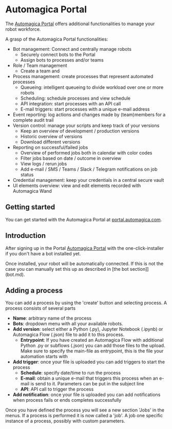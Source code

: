 # Automagica Portal

The [Automagica Portal](https://www.portal.automagica.com) offers additional functionalities to manage your robot workforce. 

A grasp of the Automagica Portal functionalities:

- Bot management: Connect and centrally manage robots
  - Securely connect bots to the Portal
  - Assign bots to processes and/or teams
- Role / Team management
  - Create a team and 
- Process management: create processes that represent automated processes
  - Queueing: intelligent queueing to divide workload over one or more robots
  - Scheduling: schedule processes and view schedule
  - API integration: start processes with an API call
  - E-mail triggers: start processes with a unique e-mail address
- Event reporting: log actions and changes made by (team)members for a complete audit trail
- Version control: manage your scripts and keep track of your versions
  - Keep an overview of development / production versions
  - Historic overview of versions 
  - Download different versions
- Reporting on successful/failed jobs
  - Overview of performed jobs both in calendar with color codes
  - Filter jobs based on date / outcome in overview
  - View logs / rerun jobs
  - Add e-mail / SMS / Teams / Slack / Telegram notifications on job status
- Credential management: keep your credentials in a central secure vault
- UI elements overview: view and edit elements recorded with Automagica Wand

## Getting started

You can get started with the Automagica Portal at [portal.automagica.com](https://portal.automagica.com).

## Introduction

After signing up in the Portal [Automagica Portal](https://www.portal.automagica.com) with the one-click-installer if you don't have a bot installed yet.

Once installed, your robot will be automatically connected. If this is not the case you can manually set this up as described in [the bot section]](bot.md).

## Adding a process

You can add a process by using the 'create' button and selecting process. A process consists of several parts

-   __Name__: arbitrary name of the process
-   __Bots__: dropdown menu with all your available robots.
-   __Add version__: select either a Python (.py), Jupyter Notebook (.ipynb) or Automagica Flow (.json) file to add it to this process. 
    -   __Entrypoint__: If you have created an Automagica Flow with additional Python .py or subflows (.json) you can add those files to the upload. Make sure to specify the main-file as entrypoint, this is the file your automation starts with
-   __Add trigger__: once your file is uploaded you can add triggers to start the process
    -   __Schedule__: specify date/time to run the process
    -   __E-mail__: obtain a unique e-mail that triggers this process when an e-mail is send to it. Parameters can be put in the subject line
    -   __API__: API call to trigger the process
-   __Add notification__: once your file is uploaded you can add notifications when process fails or ends completes successfully

Once you have defined the process you will see a new section 'Jobs' in the menus. If a process is performed it is now called a 'job'.
A job one specific instance of a process, possibly with custom parameters.

